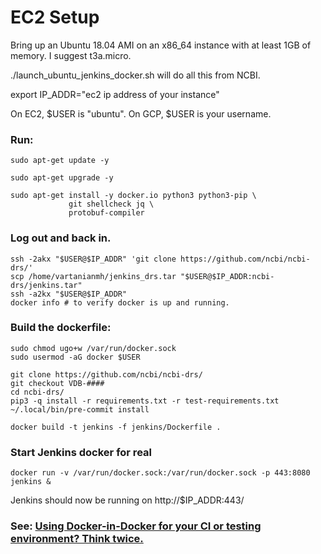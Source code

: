 # EC2 Setup

Bring up an Ubuntu 18.04 AMI on an x86_64 instance with at
least 1GB of memory.
I suggest t3a.micro.

./launch_ubuntu_jenkins_docker.sh will do all this from NCBI.

export IP_ADDR="ec2 ip address of your instance"

On EC2, $USER is "ubuntu".
On GCP, $USER is your username.

### Run:
```
sudo apt-get update -y

sudo apt-get upgrade -y

sudo apt-get install -y docker.io python3 python3-pip \
             git shellcheck jq \
             protobuf-compiler
```
### Log out and back in.
```
ssh -2akx "$USER@$IP_ADDR" 'git clone https://github.com/ncbi/ncbi-drs/'
scp /home/vartanianmh/jenkins_drs.tar "$USER@$IP_ADDR:ncbi-drs/jenkins.tar"
ssh -a2kx "$USER@$IP_ADDR"
docker info # to verify docker is up and running.
```

### Build the dockerfile:

```
sudo chmod ugo+w /var/run/docker.sock
sudo usermod -aG docker $USER

git clone https://github.com/ncbi/ncbi-drs/
git checkout VDB-####
cd ncbi-drs/
pip3 -q install -r requirements.txt -r test-requirements.txt
~/.local/bin/pre-commit install

docker build -t jenkins -f jenkins/Dockerfile .

```
### Start Jenkins docker for real

```
docker run -v /var/run/docker.sock:/var/run/docker.sock -p 443:8080 jenkins &
```

Jenkins should now be running on http://$IP_ADDR:443/

### See: [Using Docker-in-Docker for your CI or testing environment? Think twice.](http://jpetazzo.github.io/2015/09/03/do-not-use-docker-in-docker-for-ci/)
